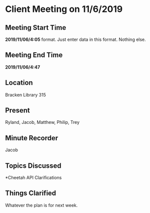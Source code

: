 # Client Meeting on 11/6/2019

## Meeting Start Time

**2019/11/06/4:05** format. Just enter data in this format. Nothing else.

## Meeting End Time

**2019/11/06/4:47**

## Location

Bracken Library 315

## Present

Ryland, Jacob, Matthew, Philip, Trey

## Minute Recorder

Jacob

## Topics Discussed

*Cheetah API Clarifications

## Things Clarified

Whatever the plan is for next week.
